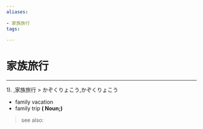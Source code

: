 ```yaml
---
aliases:
    
- 家族旅行
tags:
    
---
```


# 家族旅行
---
1).
,家族旅行 > かぞくりょこう,かぞくりょこう

- family vacation
- family trip
**( Noun;)**
> see also: 
            
